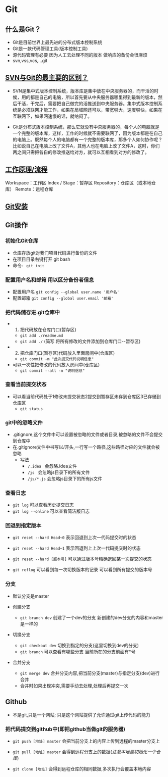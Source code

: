 # Git

## 什么是Git？

- Git是目前世界上最先进的分布式版本控制系统
- Git是一款代码管理工具(版本控制工具)
- 源代码管理有必要 因为人工去处理不同的版本 做响应的备份会很麻烦
- svn,vss,vcs,...git

## [SVN与Git的最主要的区别？](https://blog.csdn.net/qq_36150631/article/details/81038485?utm_source=app)

- SVN是集中式版本控制系统，版本库是集中放在中央服务器的，而干活的时候，用的都是自己的电脑，所以首先要从中央服务器哪里得到最新的版本，然后干活，干完后，需要把自己做完的活推送到中央服务器。集中式版本控制系统是必须联网才能工作，如果在局域网还可以，带宽够大，速度够快，如果在互联网下，如果网速慢的话，就纳闷了。

- Git是分布式版本控制系统，那么它就没有中央服务器的，每个人的电脑就是一个完整的版本库，这样，工作的时候就不需要联网了，因为版本都是在自己的电脑上。既然每个人的电脑都有一个完整的版本库，那多个人如何协作呢？比如说自己在电脑上改了文件A，其他人也在电脑上改了文件A，这时，你们两之间只需把各自的修改推送给对方，就可以互相看到对方的修改了。

## [工作原理/流程](https://blog.csdn.net/qq_36150631/article/details/81038485?utm_source=app)

Workspace：工作区
Index / Stage：暂存区
Repository：仓库区（或本地仓库）
Remote：远程仓库

## [Git安装](https://git-scm.com/)

## Git操作

### 初始化Git仓库

- 仓库存放git对我们项目代码进行备份的文件
- 在项目目录右键打开 git bash
- 命令: ` git init`

### 配置用户名和邮箱 用以区分备份者信息

- 配置用户名 `git config --global user.name '用户名'`
- 配置邮箱 `git config --global user.email '邮箱'`

### 把代码储存进.git仓库中

- 1. 把代码放在仓库门口(暂存区)
    + `git add ./readme.md`
    + `git add ./`  (简写 将所有修改的文件添加到仓库门口--暂存区)
- 2. 把仓库门口(暂存区)代码放入里面房间中(仓库区)
    + `git commit -m "此次提交代码说明信息"`
- 可以一次性把修改的代码放入房间中(仓库区)
    + `git commit --all -m "说明信息"`

### 查看当前提交状态

- 可以看当前代码处于1修改未提交状态2提交到暂存区未存到仓库区3已存储到仓库区
    + `git status`

### git中的忽略文件

- .gitignore,这个文件中可以设置被忽略的文件或者目录,被忽略的文件不会提交到仓库中
- 在.gitignore文件中书写以/开头,一行写一个路径,这些路径对应的文件就会被忽略
    + 写法
        * `/.idea `  会忽略.idea文件
        * `/js `     会忽略js目录下的所有文件
        * `/js/*.js` 会忽略js目录下的所有js文件

### 查看日志

- `git log` 可以查看历史提交日志
- `git log --online` 可以查看简洁版日志

### 回退到指定版本

- `git reset --hard Head~0` 表示回退到上次一代码提交时的状态
- `git reset --hard Head~1` 表示回退到上上次一代码提交时的状态
- `git reset --hard [版本号]` 可以通过版本号精确退回某一次提交的状态

- `git reflog` 可以看到每一次切换版本的记录 可以看到所有提交的版本号

### 分支

- 默认分支是master

- 创建分支
    + `git branch dev` 创建了一个dev的分支 新创建的dev分支的内容和master是一样的

- 切换分支
    + `git checkout dev` 切换到指定的分支(这里切换到dev的分支)
    + `git branch` 可以查看有哪些分支 当前所在的分支前面有*号

- 合并分支
    + `git merge dev` 合并分支内容,把当前分支(master)与指定分支(dev)进行合并
    + 合并时如果出现冲突,需要手动去处理,处理后再提交一次

## Github

- 不是git,只是一个网站; 只是这个网站提供了允许通过git上传代码的能力

### 把代码提交到github中(即把github当做git的服务器)

- `git push [地址] master` 会把当前分支上的内容上传到远程的master分支上

- `git pull [地址] master` 会得到远程分支上的数据(*注意本地要初始化一个仓库*)

- `git clone [地址]` 会得到远程仓库的相同数据,多次执行会覆盖本地内容

